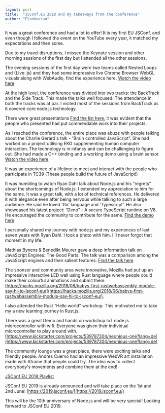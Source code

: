 ```yaml
---
layout: post
title:  "JSConf.eu 2018 and my takeaways from the conference"
author: "Elankeeran"
---
```


It was a great conference and had a lot to offer! It is my first EU JSConf, and even though I followed the event on the YouTube every year, it matched my expectations and then some.
 
Due to my travel disruptions, I missed the Keynote session and other morning sessions of the first day but I attended all the other sessions.
 
The evening sessions of the first day were two teams called Nested Loops and {Live: js} and they had some impressive live Chrome Browser WebGL visuals along with WebAudio, find the experience here. [Watch the video here](https://youtu.be/2qXi816wMWA)
 
At the high level, the conference was divided into two tracks: the BackTrack and the Side Track. This made the talks well focused. The attendance in both the tracks was at par. I visited most of the sessions from BackTrack as it covered core node.js technology.
 
There were great presentations [Find the list here](https://2018.jsconf.eu/speakers/), it was evident that the people who presented had put commendable work into their projects.
 
As I reached the conference, the entire place was abuzz with people talking about the Charlie Gerard's talk - “Brain controlled JavaScript”. She had worked on a project utilising EKG supplementing human computer interaction. The technology is in infancy and can be challenging to figure out. She had made a C++ binding and a working demo using a brain sensor. [Watch the video here](https://www.youtube.com/watch?v=7KhFO-qCVyg)
 
It was an experience of a lifetime to meet and interact with the people who participate in TC39 (These people build the future of JavaScript!)
 
It was humbling to watch Ryan Dahl talk about Node.js and his “regrets” about the shortcomings of Node.js, I extended my appreciation to him for the same. It was a great talk, with a lot of technical references. He delivered it with elegance even after being nervous while talking to such a large audience. He said he loved 'Go' language and 'Typescript'. He also showcased his latest project: “Deno” - A secure TypeScript runtime on V8. He encouraged the community to contribute for the same. [Find the demo here](https://youtu.be/M3BM9TB-8yA)
 
I personally shared my journey with node.js and my experiences of last seven years with Ryan Dahl. I took a photo with him. I'll never forgot that moment in my life.
 
Mathias Bynens & Benedikt Meurer gave a deep information talk on JavaScript Engines: The Good Parts. The talk was a comparison among the JavaScript engines and their salient features. [Find the talk here](https://youtu.be/5nmpokoRaZI)
 
The sponsor and community area were innovative, Mozilla had put up an impressive interactive LED wall using Rust language where people could make their colourful animations and submit them [https://hacks.mozilla.org/2018/06/babys-first-rustwebassembly-module-say-hi-to-jsconf-eu/](https://hacks.mozilla.org/2018/06/babys-first-rustwebassembly-module-say-hi-to-jsconf-eu/).
 
I also attended the Rust “Hello world” workshop. This motivated me to take my a new learning journey in Rust.js.
 
There was a great Demo and hands on workshop IoT node.js microcontroller with wifi. Everyone was given their individual microcontroller to play around with. [https://www.kickstarter.com/projects/539787304/neonious-one?lang=de](https://www.kickstarter.com/projects/539787304/neonious-one?lang=de)
 
The community lounge was a great place, there were exciting talks and friendly people. Andrès Cuervo had an impressive WebVR art installation made with Aframe that people could try. The idea was to collect everybody's movements and combine them at the end!
 
[JSConf EU 2018 Playlist](https://www.youtube.com/watch?v=SV-cgdobtTA&list=PL37ZVnwpeshG2YXJkun_lyNTtM-Qb3MKa)
 
JSConf EU 2019 is already announced and will take place on the 1st and 2nd June!
[https://2019.jsconf.eu/](https://2019.jsconf.eu/) 

This will be the 10th anniversary of Node.js and will be very special!
Looking forward to JSConf EU 2019.
